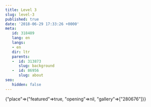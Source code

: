 ```yaml
---
title: Level 3
slug: level-3
published: true
date: '2018-06-29 17:33:26 +0000'
meta:
   id: 318489
   lang: en
   langs:
   - en
   dir: ltr
   parents:
   -  id: 313873
      slug: background
   -  id: 86956
      slug: about
seo:
   hidden: false
---
```


{"place"=>{"featured"=>true, "opening"=>nil, "gallery"=>["280676"]}}